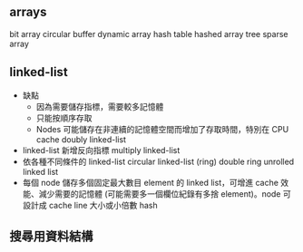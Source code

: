 ## arrays
bit array
circular buffer
dynamic array
hash table
hashed array tree
sparse array

## linked-list
* 缺點
	* 因為需要儲存指標，需要較多記憶體
	* 只能按順序存取
	* Nodes 可能儲存在非連續的記憶體空間而增加了存取時間，特別在 CPU cache
doubly linked-list
* linked-list 新增反向指標
multiply linked-list
* 依各種不同條件的 linked-list
circular linked-list (ring)
double ring
unrolled linked list
* 每個 node 儲存多個固定最大數目 element 的 linked list，可增進 cache 效能、減少需要的記憶體 (可能需要多一個欄位紀錄有多捨 element)。node 可設計成 cache line 大小或小倍數
hash

## 搜尋用資料結構
